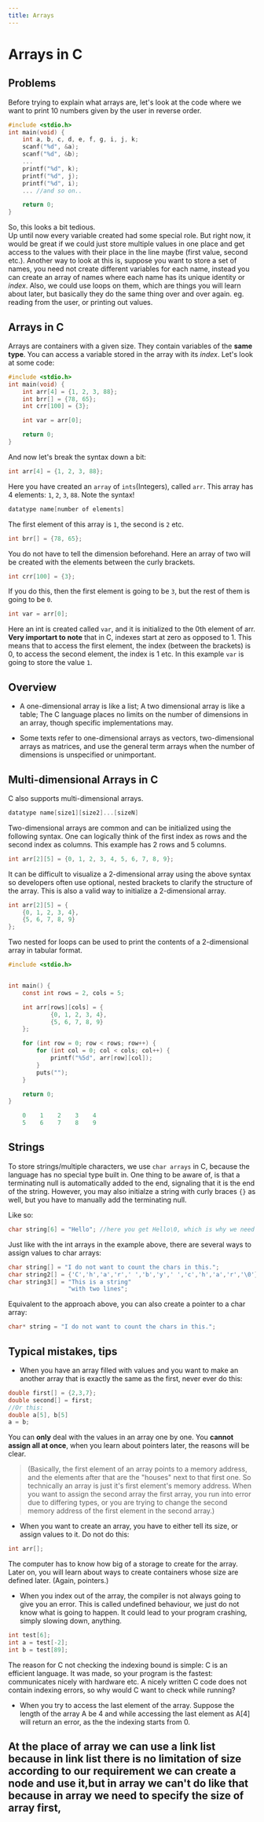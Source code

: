 ```yaml
---
title: Arrays
---
```

# Arrays in C
## Problems
Before trying to explain what arrays are, let's look at the code where we want to print 10 numbers given by the user in reverse order.
```C
#include <stdio.h>
int main(void) {
    int a, b, c, d, e, f, g, i, j, k;
    scanf("%d", &a);
    scanf("%d", &b);
    ... 
    printf("%d", k);
    printf("%d", j);
    printf("%d", i);
    ... //and so on..

    return 0;
}
```
So, this looks a bit tedious.<br>Up until now every variable created had some special role. But right now, it would be great if we could just store multiple values in one place and get access to the values with their place in the line maybe (first value, second etc.). Another way to look at this is, suppose you want to store a set of names, you need not create different variables for each name, instead you can create an array of names where each name has its unique identity or *index*. Also, we could use loops on them, which are things you will learn about later, but basically they do the same thing over and over again.
eg. reading from the user, or printing out values. 

## Arrays in C
Arrays are containers with a given size. They contain variables of the **same type**. You can access a variable stored in the array with its *index*.
Let's look at some code:
```C
#include <stdio.h>
int main(void) {
    int arr[4] = {1, 2, 3, 88};
    int brr[] = {78, 65};
    int crr[100] = {3};

    int var = arr[0];

    return 0;
}
```
And now let's break the syntax down a bit: 
```C
int arr[4] = {1, 2, 3, 88};
```
Here you have created an `array` of `ints`(Integers), called `arr`. This array has 4 elements: `1`, `2`, `3`, `88`. Note the syntax!
```C
datatype name[number of elements] 
```
The first element of this array is `1`, the second is `2` etc.

```C
int brr[] = {78, 65};
```
You do not have to tell the dimension beforehand. Here an array of two will be created with the elements between the curly brackets.

```C
int crr[100] = {3};
```
If you do this, then the first element is going to be `3`, but the rest of them is going to be `0`. 

```C
int var = arr[0];
```
Here an int is created called `var`, and it is initialized to the 0th element of arr. **Very importart to note** that in C, indexes start at zero as opposed to 1. This means that to access the first element, the index (between the brackets) is 0, to access the second element, the index is 1 etc. 
In this example `var` is going to store the value `1`.

## Overview

* A one-dimensional array is like a list; A two dimensional array is like a table;  The C language places no limits on the number of dimensions in an array, though specific implementations may.

* Some texts refer to one-dimensional arrays as vectors, two-dimensional arrays as matrices, and use the general term arrays when the number of dimensions is unspecified or unimportant.


## Multi-dimensional Arrays in C

C also supports multi-dimensional arrays.
```C
datatype name[size1][size2]...[sizeN] 
```

Two-dimensional arrays are common and can be initialized using the following syntax. One can logically think of the first index as rows and the second index as columns. This example has 2 rows and 5 columns.
```C
int arr[2][5] = {0, 1, 2, 3, 4, 5, 6, 7, 8, 9};
```

It can be difficult to visualize a 2-dimensional array using the above syntax so developers often use optional, nested brackets to clarify the structure of the array. This is also a valid way to initialize a 2-dimensional array.
```C
int arr[2][5] = {
    {0, 1, 2, 3, 4},
    {5, 6, 7, 8, 9}
};
```

Two nested for loops can be used to print the contents of a 2-dimensional array in tabular format.
```C
#include <stdio.h>


int main() {
    const int rows = 2, cols = 5;

    int arr[rows][cols] = {
            {0, 1, 2, 3, 4},
            {5, 6, 7, 8, 9}
    };

    for (int row = 0; row < rows; row++) {
        for (int col = 0; col < cols; col++) {
            printf("%5d", arr[row][col]);
        }
        puts("");
    }

    return 0;
}
```

```C
    0    1    2    3    4
    5    6    7    8    9
```

## Strings

To store strings/multiple characters, we use `char arrays` in C, because the language has no special type built in. One thing to be aware of, is that a terminating null is automatically added to the end, signaling that it is the end of the string. However, you may also initialze a string with curly braces `{}` as well, but you have to manually add the terminating null. 

Like so:
```C
char string[6] = "Hello"; //here you get Hello\0, which is why we need an array with the length of 6
```
Just like with the int arrays in the example above, there are several ways to assign values to char arrays:
```C
char string[] = "I do not want to count the chars in this.";
char string2[] = {'C','h','a','r',' ','b','y',' ','c','h','a','r','\0'};
char string3[] = "This is a string"
                 "with two lines";
```
Equivalent to the approach above, you can also create a pointer to a char array:
```C
char* string = "I do not want to count the chars in this.";
```

## Typical mistakes, tips

- When you have an array filled with values and you want to make an another array that is exactly the same as the first, never ever do this:
```C
double first[] = {2,3,7};
double second[] = first;
//Or this:
double a[5], b[5]
a = b;
```
You can **only** deal with the values in an array one by one. You **cannot assign all at once**, when you learn about pointers later, the reasons will be clear. 
>(Basically, the first element of an array points to a memory address, and the elements after that are the "houses" next to that first one. So technically an array is just it's first element's memory address. When you want to assign the second array the first array, you run into error due to differing types, or you are trying to change the second memory address of the first element in the second array.)

- When you want to create an array, you have to either tell its size, or assign values to it. Do not do this:
```C
int arr[];
```
The computer has to know how big of a storage to create for the array. Later on, you will learn about ways to create containers whose size are defined later. (Again, pointers.)

- When you index out of the array, the compiler is not always going to give you an error. This is called undefined behaviour, we just do not know what is going to happen. It could lead to your program crashing, simply slowing down, anything. 
```C
int test[6];
int a = test[-2];
int b = test[89];
```
The reason for C not checking the indexing bound is simple: C is an efficient language. It was made, so your program is the fastest: communicates nicely with hardware etc. A nicely written C code does not contain indexing errors, so why would C want to check while running? 

- When you try to access the last element of the array. Suppose the length of the array A be 4 and while accessing the last element as
A[4] will return an error, as the the indexing starts from 0.


## At the place of array we can use a link list because in link list there is no limitation of size according to our requirement we can create a node and use it,but in array we can't do like that because in array we need to specify the size of array first,
